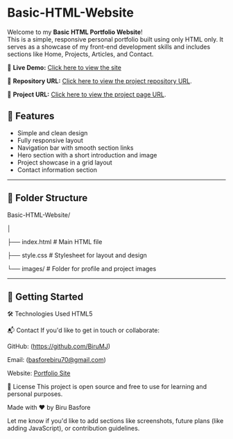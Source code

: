 # Basic-HTML-Website
Welcome to my **Basic HTML Portfolio Website**!  
This is a simple, responsive personal portfolio built using only HTML only. It serves as a showcase of my front-end development skills and includes sections like Home, Projects, Articles, and Contact.

🔗 **Live Demo:**  [Click here to view the site](https://birumj.github.io/Basic-HTML-Website/index.html)

🔗 **Repository URL:**
[Click here to view the project repository URL](https://github.com/BiruMJ/Basic-HTML-Website).

🔗 **Project URL:**
[Click here to view the project page URL](https://roadmap.sh/projects/basic-html-website).

## 📌 Features

- Simple and clean design
- Fully responsive layout
- Navigation bar with smooth section links
- Hero section with a short introduction and image
- Project showcase in a grid layout
- Contact information section

---

## 📁 Folder Structure

Basic-HTML-Website/

│

├── index.html # Main HTML file

├── style.css # Stylesheet for layout and design

└── images/ # Folder for profile and project images

---

## 🚀 Getting Started

🛠️ Technologies Used
HTML5

📬 Contact
If you'd like to get in touch or collaborate:

GitHub: (https://github.com/BiruMJ)

Email: (basforebiru70@gmail.com)

Website: [Portfolio Site](https://birumj.github.io/Personal-Portfolio/)

📄 License
This project is open source and free to use for learning and personal purposes.

Made with ❤️ by Biru Basfore

Let me know if you'd like to add sections like screenshots, future plans (like adding JavaScript), or contribution guidelines.
